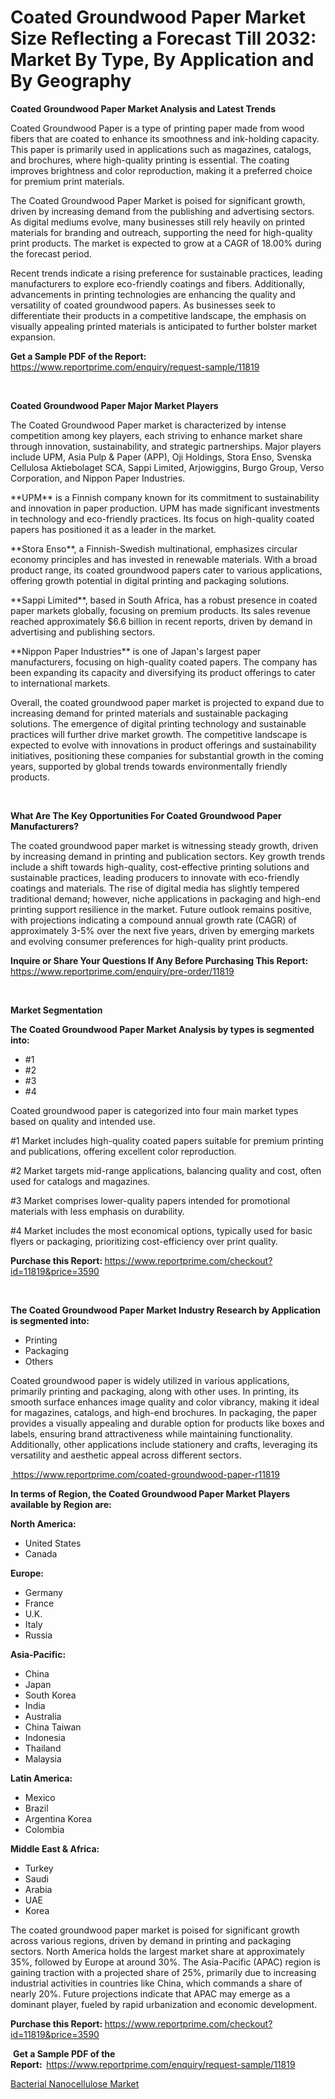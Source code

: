 <p><h1>Coated Groundwood Paper Market Size Reflecting a Forecast Till 2032: Market By Type, By Application and By Geography</h1></p><p><strong>Coated Groundwood Paper Market Analysis and Latest Trends</strong></p>
<p><p>Coated Groundwood Paper is a type of printing paper made from wood fibers that are coated to enhance its smoothness and ink-holding capacity. This paper is primarily used in applications such as magazines, catalogs, and brochures, where high-quality printing is essential. The coating improves brightness and color reproduction, making it a preferred choice for premium print materials.</p><p>The Coated Groundwood Paper Market is poised for significant growth, driven by increasing demand from the publishing and advertising sectors. As digital mediums evolve, many businesses still rely heavily on printed materials for branding and outreach, supporting the need for high-quality print products. The market is expected to grow at a CAGR of 18.00% during the forecast period. </p><p>Recent trends indicate a rising preference for sustainable practices, leading manufacturers to explore eco-friendly coatings and fibers. Additionally, advancements in printing technologies are enhancing the quality and versatility of coated groundwood papers. As businesses seek to differentiate their products in a competitive landscape, the emphasis on visually appealing printed materials is anticipated to further bolster market expansion.</p></p>
<p><strong>Get a Sample PDF of the Report:&nbsp;</strong> <a href="https://www.reportprime.com/enquiry/request-sample/11819?utm_campaign=2888&utm_medium=2&utm_source=Github&utm_content=ia&utm_term=17032025&utm_id=coated-groundwood-paper">https://www.reportprime.com/enquiry/request-sample/11819</a></p>
<p>&nbsp;</p>
<p><strong>Coated Groundwood Paper Major Market Players</strong></p>
<p><p>The Coated Groundwood Paper market is characterized by intense competition among key players, each striving to enhance market share through innovation, sustainability, and strategic partnerships. Major players include UPM, Asia Pulp & Paper (APP), Oji Holdings, Stora Enso, Svenska Cellulosa Aktiebolaget SCA, Sappi Limited, Arjowiggins, Burgo Group, Verso Corporation, and Nippon Paper Industries.</p><p>**UPM** is a Finnish company known for its commitment to sustainability and innovation in paper production. UPM has made significant investments in technology and eco-friendly practices. Its focus on high-quality coated papers has positioned it as a leader in the market. </p><p>**Stora Enso**, a Finnish-Swedish multinational, emphasizes circular economy principles and has invested in renewable materials. With a broad product range, its coated groundwood papers cater to various applications, offering growth potential in digital printing and packaging solutions.</p><p>**Sappi Limited**, based in South Africa, has a robust presence in coated paper markets globally, focusing on premium products. Its sales revenue reached approximately $6.6 billion in recent reports, driven by demand in advertising and publishing sectors.</p><p>**Nippon Paper Industries** is one of Japan's largest paper manufacturers, focusing on high-quality coated papers. The company has been expanding its capacity and diversifying its product offerings to cater to international markets.</p><p>Overall, the coated groundwood paper market is projected to expand due to increasing demand for printed materials and sustainable packaging solutions. The emergence of digital printing technology and sustainable practices will further drive market growth. The competitive landscape is expected to evolve with innovations in product offerings and sustainability initiatives, positioning these companies for substantial growth in the coming years, supported by global trends towards environmentally friendly products.</p></p>
<p>&nbsp;</p>
<p><strong>What Are The Key Opportunities For Coated Groundwood Paper Manufacturers?</strong></p>
<p><p>The coated groundwood paper market is witnessing steady growth, driven by increasing demand in printing and publication sectors. Key growth trends include a shift towards high-quality, cost-effective printing solutions and sustainable practices, leading producers to innovate with eco-friendly coatings and materials. The rise of digital media has slightly tempered traditional demand; however, niche applications in packaging and high-end printing support resilience in the market. Future outlook remains positive, with projections indicating a compound annual growth rate (CAGR) of approximately 3-5% over the next five years, driven by emerging markets and evolving consumer preferences for high-quality print products.</p></p>
<p><strong>Inquire or Share Your Questions If Any Before Purchasing This Report:</strong> <a href="https://www.reportprime.com/enquiry/pre-order/11819?utm_campaign=2888&utm_medium=2&utm_source=Github&utm_content=ia&utm_term=17032025&utm_id=coated-groundwood-paper">https://www.reportprime.com/enquiry/pre-order/11819</a></p>
<p>&nbsp;</p>
<p><strong>Market Segmentation</strong></p>
<p><strong>The Coated Groundwood Paper Market Analysis by types is segmented into:</strong></p>
<p><ul><li>#1</li><li>#2</li><li>#3</li><li>#4</li></ul></p>
<p><p>Coated groundwood paper is categorized into four main market types based on quality and intended use. </p><p>#1 Market includes high-quality coated papers suitable for premium printing and publications, offering excellent color reproduction. </p><p>#2 Market targets mid-range applications, balancing quality and cost, often used for catalogs and magazines. </p><p>#3 Market comprises lower-quality papers intended for promotional materials with less emphasis on durability. </p><p>#4 Market includes the most economical options, typically used for basic flyers or packaging, prioritizing cost-efficiency over print quality.</p></p>
<p><strong>Purchase this Report:&nbsp;</strong><a href="https://www.reportprime.com/checkout?id=11819&price=3590&utm_campaign=2888&utm_medium=2&utm_source=Github&utm_content=ia&utm_term=17032025&utm_id=coated-groundwood-paper">https://www.reportprime.com/checkout?id=11819&price=3590</a></p>
<p>&nbsp;</p>
<p><strong>The Coated Groundwood Paper Market Industry Research by Application is segmented into:</strong></p>
<p><ul><li>Printing</li><li>Packaging</li><li>Others</li></ul></p>
<p><p>Coated groundwood paper is widely utilized in various applications, primarily printing and packaging, along with other uses. In printing, its smooth surface enhances image quality and color vibrancy, making it ideal for magazines, catalogs, and high-end brochures. In packaging, the paper provides a visually appealing and durable option for products like boxes and labels, ensuring brand attractiveness while maintaining functionality. Additionally, other applications include stationery and crafts, leveraging its versatility and aesthetic appeal across different sectors.</p></p>
<p><a href="https://www.reportprime.com/coated-groundwood-paper-r11819?utm_campaign=2888&utm_medium=2&utm_source=Github&utm_content=ia&utm_term=17032025&utm_id=coated-groundwood-paper">&nbsp;https://www.reportprime.com/coated-groundwood-paper-r11819</a></p>
<p><strong>In terms of Region, the Coated Groundwood Paper Market Players available by Region are:</strong></p>
<p>
    <p> <strong> North America: </strong>
        <ul>
            <li>United States</li>
            <li>Canada</li>
        </ul>
        </p> 
    <p> <strong> Europe: </strong>
        <ul>
            <li>Germany</li>
            <li>France</li>
            <li>U.K.</li>
            <li>Italy</li>
            <li>Russia</li>
        </ul>
        </p> 
    <p> <strong> Asia-Pacific: </strong>
        <ul>
            <li>China</li>
            <li>Japan</li>
            <li>South Korea</li>
            <li>India</li>
            <li>Australia</li>
            <li>China Taiwan</li>
            <li>Indonesia</li>
            <li>Thailand</li>
            <li>Malaysia</li>
        </ul>
        </p> 
    <p> <strong> Latin America: </strong>
        <ul>
            <li>Mexico</li>
            <li>Brazil</li>
            <li>Argentina Korea</li>
            <li>Colombia</li>
        </ul>
        </p> 
    <p> <strong> Middle East & Africa: </strong>
        <ul>
            <li>Turkey</li>
            <li>Saudi</li>
            <li>Arabia</li>
            <li>UAE</li>
            <li>Korea</li>
        </ul>
    </p>
    </p>
<p><p>The coated groundwood paper market is poised for significant growth across various regions, driven by demand in printing and packaging sectors. North America holds the largest market share at approximately 35%, followed by Europe at around 30%. The Asia-Pacific (APAC) region is gaining traction with a projected share of 25%, primarily due to increasing industrial activities in countries like China, which commands a share of nearly 20%. Future projections indicate that APAC may emerge as a dominant player, fueled by rapid urbanization and economic development.</p></p>
<p><strong>Purchase this Report: </strong><a href="https://www.reportprime.com/checkout?id=11819&price=3590&utm_campaign=2888&utm_medium=2&utm_source=Github&utm_content=ia&utm_term=17032025&utm_id=coated-groundwood-paper">https://www.reportprime.com/checkout?id=11819&price=3590</a></p>
<p>&nbsp;<strong>Get a Sample PDF of the Report:&nbsp;&nbsp;</strong><a href="https://www.reportprime.com/enquiry/request-sample/11819?utm_campaign=2888&utm_medium=2&utm_source=Github&utm_content=ia&utm_term=17032025&utm_id=coated-groundwood-paper">https://www.reportprime.com/enquiry/request-sample/11819</a></p>
<p><strong></strong></p>
<p><p><a href="https://github.com/raffadongraffadong/Market-Research-Report-List-1/blob/main/bacterial-nanocellulose-market.md?utm_campaign=2888&utm_medium=2&utm_source=Github&utm_content=ia&utm_term=17032025&utm_id=coated-groundwood-paper">Bacterial Nanocellulose Market</a></p></p>